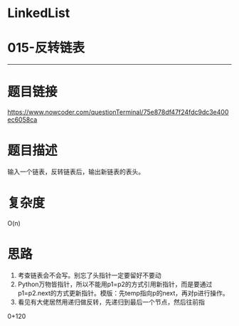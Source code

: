 # LinkedList
# 015-反转链表
-----------
# 题目链接
https://www.nowcoder.com/questionTerminal/75e878df47f24fdc9dc3e400ec6058ca

# 题目描述
输入一个链表，反转链表后，输出新链表的表头。

# 复杂度
O(n)

# 思路
1. 考查链表会不会写。别忘了头指针一定要留好不要动
2. Python万物皆指针，所以不能用p1=p2的方式引用新指针，而是要通过p1=p2.next的方式更新指针。模版：先temp指向p的next，再对p进行操作。
3. 看见有大佬居然用递归做反转，先递归到最后一个节点，然后往前指

0+120